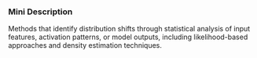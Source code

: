 ### Mini Description

Methods that identify distribution shifts through statistical analysis of input features, activation patterns, or model outputs, including likelihood-based approaches and density estimation techniques.
